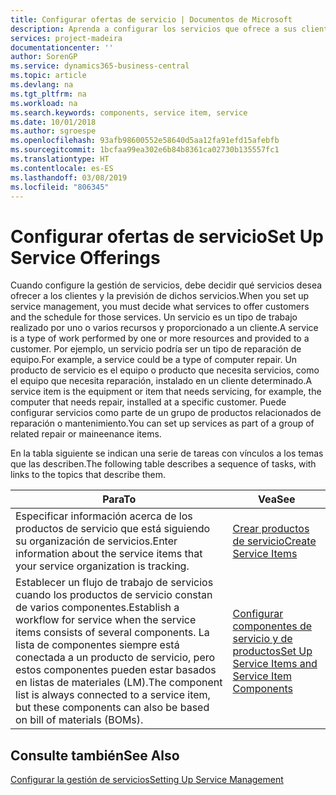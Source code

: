 ```yaml
---
title: Configurar ofertas de servicio | Documentos de Microsoft
description: Aprenda a configurar los servicios que ofrece a sus clientes.
services: project-madeira
documentationcenter: ''
author: SorenGP
ms.service: dynamics365-business-central
ms.topic: article
ms.devlang: na
ms.tgt_pltfrm: na
ms.workload: na
ms.search.keywords: components, service item, service
ms.date: 10/01/2018
ms.author: sgroespe
ms.openlocfilehash: 93afb98600552e58640d5aa12fa91efd15afebfb
ms.sourcegitcommit: 1bcfaa99ea302e6b84b8361ca02730b135557fc1
ms.translationtype: HT
ms.contentlocale: es-ES
ms.lasthandoff: 03/08/2019
ms.locfileid: "806345"
---
```

# <a name="set-up-service-offerings"></a><span data-ttu-id="d47b2-103">Configurar ofertas de servicio</span><span class="sxs-lookup"><span data-stu-id="d47b2-103">Set Up Service Offerings</span></span>
<span data-ttu-id="d47b2-104">Cuando configure la gestión de servicios, debe decidir qué servicios desea ofrecer a los clientes y la previsión de dichos servicios.</span><span class="sxs-lookup"><span data-stu-id="d47b2-104">When you set up service management, you must decide what services to offer customers and the schedule for those services.</span></span> <span data-ttu-id="d47b2-105">Un servicio es un tipo de trabajo realizado por uno o varios recursos y proporcionado a un cliente.</span><span class="sxs-lookup"><span data-stu-id="d47b2-105">A service is a type of work performed by one or more resources and provided to a customer.</span></span> <span data-ttu-id="d47b2-106">Por ejemplo, un servicio podría ser un tipo de reparación de equipo.</span><span class="sxs-lookup"><span data-stu-id="d47b2-106">For example, a service could be a type of computer repair.</span></span> <span data-ttu-id="d47b2-107">Un producto de servicio es el equipo o producto que necesita servicios, como el equipo que necesita reparación, instalado en un cliente determinado.</span><span class="sxs-lookup"><span data-stu-id="d47b2-107">A service item is the equipment or item that needs servicing, for example, the computer that needs repair, installed at a specific customer.</span></span> <span data-ttu-id="d47b2-108">Puede configurar servicios como parte de un grupo de productos relacionados de reparación o mantenimiento.</span><span class="sxs-lookup"><span data-stu-id="d47b2-108">You can set up services as part of a group of related repair or maineenance items.</span></span>  
  
<span data-ttu-id="d47b2-109">En la tabla siguiente se indican una serie de tareas con vínculos a los temas que las describen.</span><span class="sxs-lookup"><span data-stu-id="d47b2-109">The following table describes a sequence of tasks, with links to the topics that describe them.</span></span>  
  
|<span data-ttu-id="d47b2-110">**Para**</span><span class="sxs-lookup"><span data-stu-id="d47b2-110">**To**</span></span>|<span data-ttu-id="d47b2-111">**Vea**</span><span class="sxs-lookup"><span data-stu-id="d47b2-111">**See**</span></span>|  
|------------|-------------|  
|<span data-ttu-id="d47b2-112">Especificar información acerca de los productos de servicio que está siguiendo su organización de servicios.</span><span class="sxs-lookup"><span data-stu-id="d47b2-112">Enter information about the service items that your service organization is tracking.</span></span>|[<span data-ttu-id="d47b2-113">Crear productos de servicio</span><span class="sxs-lookup"><span data-stu-id="d47b2-113">Create Service Items</span></span>](service-how-to-create-service-items.md)|  
|<span data-ttu-id="d47b2-114">Establecer un flujo de trabajo de servicios cuando los productos de servicio constan de varios componentes.</span><span class="sxs-lookup"><span data-stu-id="d47b2-114">Establish a workflow for service when the service items consists of several components.</span></span> <span data-ttu-id="d47b2-115">La lista de componentes siempre está conectada a un producto de servicio, pero estos componentes pueden estar basados en listas de materiales (LM).</span><span class="sxs-lookup"><span data-stu-id="d47b2-115">The component list is always connected to a service item, but these components can also be based on bill of materials (BOMs).</span></span>|[<span data-ttu-id="d47b2-116">Configurar componentes de servicio y de productos</span><span class="sxs-lookup"><span data-stu-id="d47b2-116">Set Up Service Items and Service Item Components</span></span>](service-how-setup-service-items.md)|  
  
## <a name="see-also"></a><span data-ttu-id="d47b2-117">Consulte también</span><span class="sxs-lookup"><span data-stu-id="d47b2-117">See Also</span></span>  
[<span data-ttu-id="d47b2-118">Configurar la gestión de servicios</span><span class="sxs-lookup"><span data-stu-id="d47b2-118">Setting Up Service Management</span></span>](service-setup-service.md)   